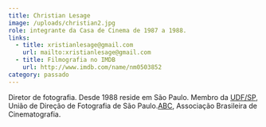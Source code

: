```yaml
---
title: Christian Lesage
image: /uploads/christian2.jpg
role: integrante da Casa de Cinema de 1987 a 1988.
links:
  - title: xristianlesage@gmail.com
    url: mailto:xristianlesage@gmail.com
  - title: Filmografia no IMDB
    url: http://www.imdb.com/name/nm0503852
category: passado
---
```

Diretor de fotografia. Desde 1988 reside em São Paulo. Membro da [UDF/SP](http://www.udfsp.com.br/wp/?ubltangoportfolio=christian-lesage), União de Direção de Fotografia de São Paulo.[ABC](http://abcine.org.br/abc/socio.php?id=173), Associação Brasileira de Cinematografia.
